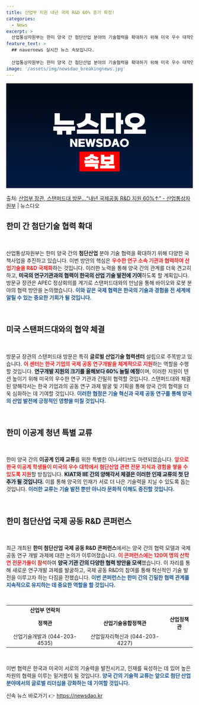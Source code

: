 ```yaml
---
title: 산업부 지원 내년 국제 R&D 60% 증가 확정!
categories:
  - News
excerpt: >
  산업통상자원부는 한미 양국 간 첨단산업 분야의 기술협력을 확대하기 위해 미국 우수 대학연구소와의 협력관계를 …
feature_text: >
  ## navernews 실시간 뉴스 속보입니다.

  산업통상자원부는 한미 양국 간 첨단산업 분야의 기술협력을 확대하기 위해 미국 우수 대학연구소와의 협력관계를 …
image: '/assets/img/newsdao_breakingnews.jpg'
---
```


![뉴스다오 속보](/assets/img/newsdao_breakingnews.jpg)

<p>출처: <a href="https://newsdao.kr/2559" rel="dofollow">산업부 장관, 스탠퍼드대 방문…“내년 국제공동 R&D 지원 60%↑” - 산업통상자원부</a> | 뉴스다오</p>

<h2 data-ke-size="size26">한미 간 첨단기술 협력 확대</h2>

<p data-ke-size="size16">&nbsp;</p>

산업통상자원부는 한미 양국 간의 <b>첨단산업</b> 분야 기술 협력을 확대하기 위해 다양한 국책사업을 추진하고 있습니다. 이번 방안의 핵심은 <b><span style="color: #ee2323;">우수한 연구 소속 기관과 협력하여 산업기술을 R&D 국제화</span></b>하는 것입니다. 이러한 노력을 통해 양국 간의 관계를 더욱 견고히 하고, <b><span style="background-color: #21538527;">미국의 연구기관과의 협력이 한국의 산업 기술 발전에 기여</span></b>하도록 할 계획입니다. 방문규 장관은 APEC 정상회의를 계기로 스탠퍼드대와의 만남을 통해 바이오와 로봇 분야의 협력 방안을 논의했습니다. <b><span style="color: #1a5490;">이와 같은 국제 협력은 한국의 기술과 경험을 전 세계에 알릴 수 있는 중요한 기회가 될 것입니다.</span></b>

<p data-ke-size="size16">&nbsp;</p>

<h2 data-ke-size="size26">미국 스탠퍼드대와의 협약 체결</h2>

<p data-ke-size="size16">&nbsp;</p>

방문규 장관의 스탠퍼드대 방문은 특히 <b>글로벌 산업기술 협력센터</b> 설립으로 주목받고 있습니다. <b><span style="color: #ee2323;">이 센터는 한국 기업의 국제 공동 연구개발을 체계적으로 지원</span></b>하는 역할을 수행할 것입니다. <b><span style="background-color: #21538527;">연구개발 지원의 크기를 올해보다 60% 늘릴 예정</span></b>이며, 이러한 지원이 텐션 높이기 위해 미국의 우수한 연구 기관과 긴밀히 협력할 것입니다. 스탠퍼드대와 체결된 양해각서는 한국 기업과의 공동 연구 과제 발굴 및 기획을 통해 양국 간의 협력을 더욱 심화하는 데 기여할 것입니다. <b><span style="color: #1a5490;">이러한 협정은 기술 혁신과 국제 공동 연구를 통해 양국의 산업 발전에 긍정적인 영향을 미칠 것입니다.</span></b>

<p data-ke-size="size16">&nbsp;</p>

<h2 data-ke-size="size26">한미 이공계 청년 특별 교류</h2>

<p data-ke-size="size16">&nbsp;</p>

한미 양국 간의 <b>이공계 인재 교류</b>를 위한 특별한 이니셔티브도 마련되었습니다. <b><span style="color: #ee2323;">앞으로 한국 이공계 학생들이 미국의 우수 대학에서 첨단산업 관련 전문 지식과 경험을 쌓을 수 있도록 지원</span></b>할 방침입니다. <b><span style="background-color: #21538527;">KIAT와 IIE 간의 양해각서 체결은 이러한 인재 교류의 첫 단추가 될 것입니다.</span></b> 이를 통해 양국의 인재가 서로 더 나은 기술력을 지닐 수 있도록 돕는 것입니다. <b><span style="color: #1a5490;">이러한 교류는 기술 발전 뿐만 아니라 문화적 이해도 증진할 것입니다.</span></b>

<p data-ke-size="size16">&nbsp;</p>

<h2 data-ke-size="size26">한미 첨단산업 국제 공동 R&D 콘퍼런스</h2>

<p data-ke-size="size16">&nbsp;</p>

최근 개최된 <b>한미 첨단산업 국제 공동 R&D 콘퍼런스</b>에서는 양국 간의 협력 모델과 국제 공동 연구 개발 과제에 대한 논의가 이루어졌습니다. <b><span style="color: #ee2323;">이 콘퍼런스에는 120여 명의 산학연 전문가들이 참석</span></b>하여 <b><span style="background-color: #21538527;">양국 기관 간의 다양한 협력 방안을 모색</span></b>했습니다. 이 자리를 통해 새로운 연구개발 과제를 발굴하고, 국제 공동 R&D의 참여를 통해 혁신적인 기술 발전을 이루고자 하는 다짐을 전했습니다. <b><span style="color: #1a5490;">이번 콘퍼런스는 한미 간의 긴밀한 협력 관계를 지속적으로 유지하는 데 중요한 역할을 할 것입니다.</span></b>

<p data-ke-size="size16">&nbsp;</p>

<table style="width: 100%;">
  <tr>
    <td style="text-align: center; height: 17px;"><b>산업부 연락처</b></td>
  </tr>
  <tr>
    <td style="text-align: center; height: 17px;"><b>정책관</b></td>
    <td style="text-align: center; height: 17px;"><b>산업기술융합정책관</b></td>
    <td style="text-align: center; height: 17px;"><b>산업정책관</b></td>
  </tr>
  <tr>
    <td style="text-align: center; height: 17px;">산업기술개발과 (044-203-4535)</td>
    <td style="text-align: center; height: 17px;">산업일자리혁신과 (044-203-4227)</td>
  </tr>
</table>

<p data-ke-size="size16">&nbsp;</p>

이번 협력은 한국과 미국이 서로의 기술력을 발전시키고, 인재를 육성하는 데 있어 높은 차원의 협력을 이루는 밑거름이 될 것입니다. <b><span style="color: #1a5490;">양국 간의 기술적 교류는 앞으로 첨단 산업 분야에서의 글로벌 리더십을 강화하는 데 기여할 것입니다.</span></b> 

신속 뉴스 바로가기 👉 <a href="https://newsdao.kr" rel="dofollow">https://newsdao.kr</a>


